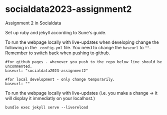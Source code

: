 # socialdata2023-assignment2
Assignment 2 in Socialdata


Set up ruby and jekyll according to Sune's guide.


To run the webpage locally with live-updates when developing change the following in the `_config.yml` file. You need to change the `baseurl` to `""`. Remember to switch back when pushing to github.

```
#for github pages - whenever you push to the repo below line should be uncommented.
baseurl: "socialdata2023-assignment2"

#for local development - only change temporarily.
baseurl: ""
```


To run the webpage locally with live-updates (i.e. you make a change -> it will display it immediatly on your localhost.)


```
bundle exec jekyll serve --livereload
```
